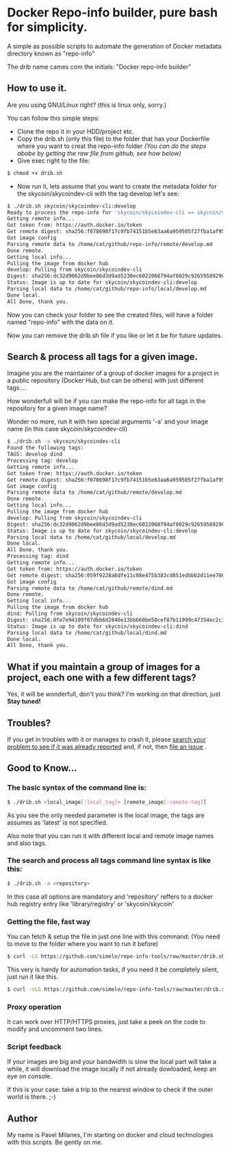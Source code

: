# Docker Repo-info builder, pure bash for simplicity.

A simple as possible scripts to automate the generation of Docker metadata directory known as "repo-info"

The drib name cames com the initials: "Docker repo-info builder"

## How to use it.

Are you using GNU/Linux right? (this is linux only, sorry.)

You can follow this simple steps:
* Clone the repo it in your HDD/project etc.
* Copy the drib.sh (only this file) to the folder that has your Dockerfile where you want to creat the repo-info folder _(You can do the steps abobe by getting the raw file from github, see how below)_
* Give exec right to the file:

```sh
$ chmod +x drib.sh
```

* Now run it, lets assume that you want to create the metadata folder for the skycoin/skycoindev-cli with the tag develop let's see:

```sh
$ ./drib.sh skycoin/skycoindev-cli:develop
Ready to process the repo-info for 'skycoin/skycoindev-cli => skycoin/skycoindev-cli'.
Getting remote info...
Got token from: https://auth.docker.io/token
Get remote digest: sha256:f078698f17c9fb74151b5e63aa6a959505f27fba1af95378ce760c91f0d7ea2a
Got image config
Parsing remote data to /home/cat/github/repo-info/remote/develop.md
Done remote.
Getting local info...
Pulling the image from docker hub
develop: Pulling from skycoin/skycoindev-cli
Digest: sha256:dc32d9062d9bee86d3d9ad5230ec6022068794af8029c926595892904900b02f
Status: Image is up to date for skycoin/skycoindev-cli:develop
Parsing local data to /home/cat/github/repo-info/local/develop.md
Done local.
All Done, thank you.
```

Now you can check your folder to see the created files, will have a folder named "repo-info" with the data on it. 

Now you can remove the drib.sh file if you like or let it be for future updates.

## Search & process all tags for a given image.

Imagine you are the maintainer of a group of docker images for a project in a public repository (Docker Hub, but can be others) with just different tags.... 

How wonderfull will be if you can make the repo-info for all tags in the repository for a given image name?

Wonder no more, run it with two special arguments '-a' and your image name (in this case skycoin/skycoindev-cli)

```sh
$ ./drib.sh -a skycoin/skycoindev-cli
Found the following tags:
TAGS: develop dind
Processing tag: develop
Getting remote info...
Got token from: https://auth.docker.io/token
Get remote digest: sha256:f078698f17c9fb74151b5e63aa6a959505f27fba1af95378ce760c91f0d7ea2a
Got image config
Parsing remote data to /home/cat/github/remote/develop.md
Done remote.
Getting local info...
Pulling the image from docker hub
develop: Pulling from skycoin/skycoindev-cli
Digest: sha256:dc32d9062d9bee86d3d9ad5230ec6022068794af8029c926595892904900b02f
Status: Image is up to date for skycoin/skycoindev-cli:develop
Parsing local data to /home/cat/github/local/develop.md
Done local.
All Done, thank you.
Processing tag: dind
Getting remote info...
Got token from: https://auth.docker.io/token
Get remote digest: sha256:059f9228a6dfe11c08e475b383cd851edbbb2d11ee766cc4067e329f3b6ce5c2
Got image config
Parsing remote data to /home/cat/github/remote/dind.md
Done remote.
Getting local info...
Pulling the image from docker hub
dind: Pulling from skycoin/skycoindev-cli
Digest: sha256:0fe7e94109f07dbb6d2840e13bb660be50cef87b11999c47354ec2c36945423c
Status: Image is up to date for skycoin/skycoindev-cli:dind
Parsing local data to /home/cat/github/local/dind.md
Done local.
All Done, thank you.
```

## What if you maintain a group of images for a project, each one with a few different tags?

Yes, it will be wonderfull, don't you think? I'm working on that direction, just **Stay tuned!**

## Troubles?

If you get in troubles with it or manages to crash it, please [search your problem to see if it was already reported](https://github.com/simelo/repo-info-tools/issues) and, if not, then [file an issue](https://github.com/simelo/repo-info-tools/issues/new) .

## Good to Know...

### The basic syntax of the command line is:

```sh
$ ./drib.sh <local_image[:local_tag]> [remote_image[:remote-tag]]
```

As you see the only needed parameter is the local image, the tags are assumes as 'latest' is not specified.

Also note that you can run it with different local and remote image names and also tags.

### The search and process all tags command line syntax is like this:

```sh
$ ./drib.sh -a <repository>
```

In this case all options are mandatory and 'repository' reffers to a docker hub registry entry like 'library/registry' or 'skycoin/skycoin'

### Getting the file, fast way

You can fetch & setup the file in just one line with this command: (You need to move to the folder where you want to run it before)

```sh
$ curl -LG https://github.com/simelo/repo-info-tools/raw/master/drib.sh -o drib.sh && chmod +x drib.sh
```

This very is handy for automation tasks, if you need it be completely silent, just run it like this.

```sh
$ curl -sLG https://github.com/simelo/repo-info-tools/raw/master/drib.sh -o drib.sh && chmod +x drib.sh
```

### Proxy operation

It can work over HTTP/HTTPS proxies, just take a peek on the code to modify and uncomment two lines.

### Script feedback

If your images are big and your bandwidth is slow the local part will take a while, it will download the image locally if not already dowloaded, keep an eye on console.

If this is your case: take a trip to the nearest window to check if the outer world is there. ;-)

## Author

My name is Pavel Milanes, I'm starting on docker and cloud technologies with this scripts. Be gently on me.
